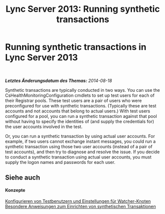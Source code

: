 ﻿---
title: 'Lync Server 2013: Running synthetic transactions'
TOCTitle: Running synthetic transactions
ms:assetid: 2b56c7bd-8956-4fa1-8232-1876b959b258
ms:mtpsurl: https://technet.microsoft.com/de-de/library/Dn720911(v=OCS.15)
ms:contentKeyID: 62240036
ms.date: 05/19/2016
mtps_version: v=OCS.15
ms.translationtype: HT
---

# Running synthetic transactions in Lync Server 2013

 

_**Letztes Änderungsdatum des Themas:** 2014-08-18_

Synthetic transactions are typically conducted in two ways. You can use the CsHealthMonitoringConfiguration cmdlets to set up test users for each of their Registrar pools. These test users are a pair of users who were preconfigured for use with synthetic transactions. (Typically these are test accounts and not accounts that belong to actual users.) With test users configured for a pool, you can run a synthetic transaction against that pool without having to specify the identities of (and supply the credentials for) the user accounts involved in the test.

Or, you can run a synthetic transaction by using actual user accounts. For example, if two users cannot exchange instant messages, you could run a synthetic transaction using those two user accounts (instead of a pair of test accounts), and then try to diagnose and resolve the issue. If you decide to conduct a synthetic transaction using actual user accounts, you must supply the logon names and passwords for each user.

## Siehe auch

#### Konzepte

[Konfigurieren von Testbenutzern und Einstellungen für Watcher-Knoten](lync-server-2013-configuring-watcher-node-test-users-and-configuration-settings.md)  
[Besondere Anweisungen zum Einrichten von synthetischen Transaktionen](lync-server-2013-special-setup-instructions-for-synthetic-transactions.md)

